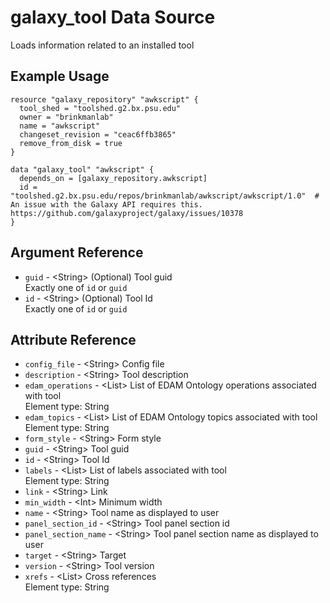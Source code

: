 # galaxy_tool Data Source

Loads information related to an installed tool

## Example Usage

```hcl
resource "galaxy_repository" "awkscript" {
  tool_shed = "toolshed.g2.bx.psu.edu"
  owner = "brinkmanlab"
  name = "awkscript"
  changeset_revision = "ceac6ffb3865"
  remove_from_disk = true
}

data "galaxy_tool" "awkscript" {
  depends_on = [galaxy_repository.awkscript]
  id = "toolshed.g2.bx.psu.edu/repos/brinkmanlab/awkscript/awkscript/1.0"  # An issue with the Galaxy API requires this. https://github.com/galaxyproject/galaxy/issues/10378
}
```

## Argument Reference

* `guid` - &lt;String&gt; (Optional) Tool guid  
  Exactly one of `id` or `guid`  
* `id` - &lt;String&gt; (Optional) Tool Id  
  Exactly one of `id` or `guid`  


## Attribute Reference

* `config_file` - &lt;String&gt; Config file  
* `description` - &lt;String&gt; Tool description  
* `edam_operations` - &lt;List&gt; List of EDAM Ontology operations associated with tool  
  Element type: String
* `edam_topics` - &lt;List&gt; List of EDAM Ontology topics associated with tool  
  Element type: String
* `form_style` - &lt;String&gt; Form style  
* `guid` - &lt;String&gt; Tool guid  
* `id` - &lt;String&gt; Tool Id  
* `labels` - &lt;List&gt; List of labels associated with tool  
  Element type: String
* `link` - &lt;String&gt; Link  
* `min_width` - &lt;Int&gt; Minimum width  
* `name` - &lt;String&gt; Tool name as displayed to user  
* `panel_section_id` - &lt;String&gt; Tool panel section id  
* `panel_section_name` - &lt;String&gt; Tool panel section name as displayed to user  
* `target` - &lt;String&gt; Target  
* `version` - &lt;String&gt; Tool version  
* `xrefs` - &lt;List&gt; Cross references  
  Element type: String

